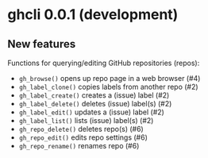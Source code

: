 ghcli 0.0.1 (development)
=========================

New features
------------

Functions for querying/editing GitHub repositories (repos):

* `gh_browse()` opens up repo page in a web browser (#4)
* `gh_label_clone()` copies labels from another repo (#2)
* `gh_label_create()` creates a (issue) label (#2)
* `gh_label_delete()` deletes (issue) label(s) (#2)
* `gh_label_edit()` updates a (issue) label (#2)
* `gh_label_list()` lists (issue) label(s) (#2)
* `gh_repo_delete()` deletes repo(s) (#6)
* `gh_repo_edit()` edits repo settings (#6)
* `gh_repo_rename()` renames repo (#6)
